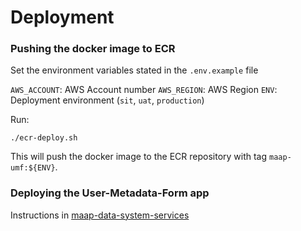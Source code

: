 # Deployment
### Pushing the docker image to ECR

Set the environment variables stated in the `.env.example` file

`AWS_ACCOUNT`: AWS Account number
`AWS_REGION`: AWS Region
`ENV`: Deployment environment (`sit`, `uat`, `production`)

Run:
``` 
./ecr-deploy.sh
```

This will push the docker image to the ECR repository with tag `maap-umf:${ENV}`.

### Deploying the User-Metadata-Form app

Instructions in [maap-data-system-services](https://github.com/MAAP-Project/maap-data-system-services/blob/main/DEPLOYMENT.md#5-umf-prep)
